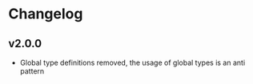 # Changelog

## v2.0.0
* Global type definitions removed, the usage of global types is an anti pattern
